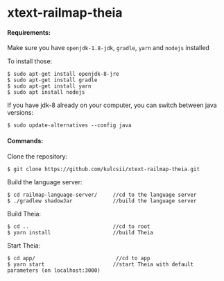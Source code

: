 # xtext-railmap-theia

#### Requirements:

Make sure you have `openjdk-1.8-jdk`, `gradle`, `yarn` and `nodejs` installed

To install those:
```
$ sudo apt-get install openjdk-8-jre
$ sudo apt-get install gradle
$ sudo apt-get install yarn
$ sudo apt install nodejs
```

If you have jdk-8 already on your computer, you can switch between java versions:
```
$ sudo update-alternatives --config java
```

#### Commands:

Clone the repository:
```
$ git clone https://github.com/kulcsii/xtext-railmap-theia.git
```

Build the language server:
```
$ cd railmap-language-server/     //cd to the language server
$ ./gradlew shadowJar             //build the language server 
```

Build Theia:
```
$ cd ..                           //cd to root
$ yarn install                    //build Theia
```

Start Theia:
```
$ cd app/                          //cd to app
$ yarn start                      //start Theia with default parameters (on localhost:3000)
```
